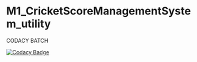 # M1_CricketScoreManagementSystem_utility






CODACY BATCH

[![Codacy Badge](https://app.codacy.com/project/badge/Grade/7dd1757810c54874949dfa6d5e7247a4)](https://www.codacy.com/gh/Resma-M/M1_CricketscoreManagementSystem_utility/dashboard?utm_source=github.com&amp;utm_medium=referral&amp;utm_content=Resma-M/M1_CricketscoreManagementSystem_utility&amp;utm_campaign=Badge_Grade)
